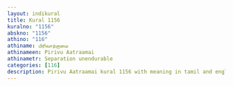 ```yaml
---
layout: indikural
title: Kural 1156
kuralno: "1156"
abskno: "1156"
athino: "116"
athiname: பிரிவாற்றாமை
athinameen: Pirivu Aatraamai
athinametr: Separation unendurable
categories: [116]
description: Pirivu Aatraamai kural 1156 with meaning in tamil and english 
---
```


